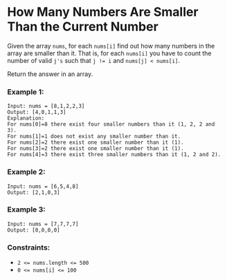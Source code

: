 # How Many Numbers Are Smaller Than the Current Number

Given the array `nums`, for each `nums[i]` find out how many numbers in the array are smaller than it. That is, for each `nums[i]` you have to count the number of valid `j's` such that `j != i` and `nums[j] < nums[i]`.

Return the answer in an array.

 

### Example 1:
```
Input: nums = [8,1,2,2,3]
Output: [4,0,1,1,3]
Explanation: 
For nums[0]=8 there exist four smaller numbers than it (1, 2, 2 and 3). 
For nums[1]=1 does not exist any smaller number than it.
For nums[2]=2 there exist one smaller number than it (1). 
For nums[3]=2 there exist one smaller number than it (1). 
For nums[4]=3 there exist three smaller numbers than it (1, 2 and 2).
```
### Example 2:
```
Input: nums = [6,5,4,8]
Output: [2,1,0,3]
```
### Example 3:
```
Input: nums = [7,7,7,7]
Output: [0,0,0,0]
```

### Constraints:

* `2 <= nums.length <= 500`
* `0 <= nums[i] <= 100`
